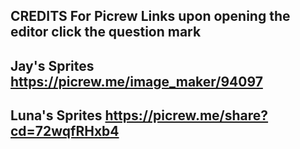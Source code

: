 CREDITS
For Picrew Links upon opening the editor click the question mark
-------------------------------------------
Jay's Sprites
https://picrew.me/image_maker/94097
-------------------------------------------
Luna's Sprites
https://picrew.me/share?cd=72wqfRHxb4
-------------------------------------------

